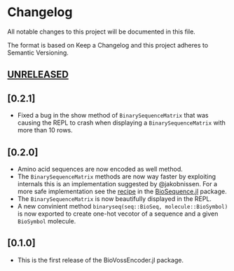 # Changelog

All notable changes to this project will be documented in this file.

The format is based on Keep a Changelog and this project adheres to Semantic Versioning.

## [UNRELEASED](https://github.com/camilogarciabotero/BioVossEncoder.jl/compare/v0.2.0...main)

## [0.2.1]

- Fixed a bug in the show method of `BinarySequenceMatrix` that was causing the REPL to crash when displaying a `BinarySequenceMatrix` with more than 10 rows.

## [0.2.0]

- Amino acid sequences are now encoded as well method.
- The `BinarySequenceMatrix` methods are now way faster by exploiting internals this is an implementation suggested by @jakobnissen. For a more safe implementation see the [recipe](https://biojulia.dev/BioSequences.jl/dev/recipes/) in the [BioSequence.jl](https://biojulia.dev/BioSequences.jl/dev/recipes/) package.
- The `BinarySequenceMatrix` is now beautifully displayed in the REPL.
- A new convinient method `binaryseq(seq::BioSeq, molecule::BioSymbol)` is now exported to create one-hot vecotor of a sequence and a given `BioSymbol` molecule.

## [0.1.0]

- This is the first release of the BioVossEncoder.jl package.